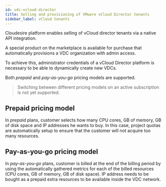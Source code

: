 ```yaml
---
id: vdc-vcloud-director
title: Selling and provisioning of VMware vCloud Director tenants
sidebar_label: vCloud tenants
---
```


Cloudesire platform enables selling of vCloud director tenants via a native API
integration.

A special product on the marketplace is available for purchase that
automatically provisions a VDC organization with admin access.

To achieve this, administrator credentials of a vCloud Director platform is
necessary to be able to dynamically create new VDCs.

Both *prepaid* and *pay-as-you-go* pricing models are supported.

> Switching between different pricing models on an active subscription is not
> yet supported.

## Prepaid pricing model

In *prepaid* plans, customer selects how many CPU cores, GB of memory, GB of
disk space and IP addresses he wants to buy. In this case, project quotas are
automatically setup to ensure that the customer will not acquire too many
resources.

## Pay-as-you-go pricing model

In *pay-as-you-go* plans, customer is billed at the end of the billing period by
using the automatically gathered metrics for each of the billed resources (CPU
cores, GB of memory, GB of disk space). IP address needs to be bought as a
prepaid extra resources to be available inside the VDC network.

